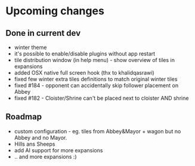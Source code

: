 # Upcoming changes

## Done in current dev

* winter theme
* it's possible to enable/disable plugins without app restart
* tile distribution window (in help menu) - show overview of tiles in expansions
* added OSX native full screen hook (thx to khalidqasrawi)
* fixed few winter extra tiles definitions to match original winter tiles
* fixed #184 - opponent can accidentally skip follower placement on Abbey
* fixed #182 - Cloister/Shrine can't be placed next to cloister AND shrine

## Roadmap

* custom configuration - eg. tiles from Abbey&Mayor + wagon but  no Abbey and no Mayor.
* Hills ans Sheeps
* add AI support for more expansions
* .. and more expansions :)